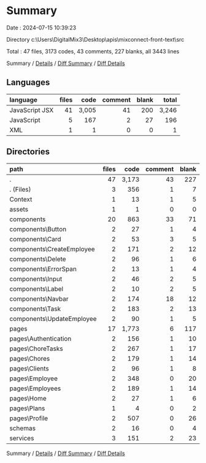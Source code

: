 # Summary

Date : 2024-07-15 10:39:23

Directory c:\\Users\\DigitalMix3\\Desktop\\apis\\mixconnect-front-text\\src

Total : 47 files,  3173 codes, 43 comments, 227 blanks, all 3443 lines

Summary / [Details](details.md) / [Diff Summary](diff.md) / [Diff Details](diff-details.md)

## Languages
| language | files | code | comment | blank | total |
| :--- | ---: | ---: | ---: | ---: | ---: |
| JavaScript JSX | 41 | 3,005 | 41 | 200 | 3,246 |
| JavaScript | 5 | 167 | 2 | 27 | 196 |
| XML | 1 | 1 | 0 | 0 | 1 |

## Directories
| path | files | code | comment | blank | total |
| :--- | ---: | ---: | ---: | ---: | ---: |
| . | 47 | 3,173 | 43 | 227 | 3,443 |
| . (Files) | 3 | 356 | 1 | 7 | 364 |
| Context | 1 | 13 | 1 | 5 | 19 |
| assets | 1 | 1 | 0 | 0 | 1 |
| components | 20 | 863 | 33 | 71 | 967 |
| components\\Button | 2 | 27 | 1 | 4 | 32 |
| components\\Card | 2 | 53 | 3 | 5 | 61 |
| components\\CreateEmployee | 2 | 171 | 2 | 12 | 185 |
| components\\Delete | 2 | 96 | 1 | 6 | 103 |
| components\\ErrorSpan | 2 | 13 | 1 | 4 | 18 |
| components\\Input | 2 | 46 | 2 | 5 | 53 |
| components\\Label | 2 | 10 | 2 | 5 | 17 |
| components\\Navbar | 2 | 174 | 18 | 12 | 204 |
| components\\Task | 2 | 183 | 2 | 13 | 198 |
| components\\UpdateEmployee | 2 | 90 | 1 | 5 | 96 |
| pages | 17 | 1,773 | 6 | 117 | 1,896 |
| pages\\Authentication | 2 | 156 | 1 | 10 | 167 |
| pages\\ChoreTasks | 2 | 267 | 1 | 17 | 285 |
| pages\\Chores | 2 | 179 | 1 | 14 | 194 |
| pages\\Clients | 2 | 96 | 1 | 8 | 105 |
| pages\\Employee | 2 | 348 | 0 | 20 | 368 |
| pages\\Employees | 2 | 189 | 1 | 14 | 204 |
| pages\\Home | 2 | 27 | 1 | 6 | 34 |
| pages\\Plans | 1 | 4 | 0 | 2 | 6 |
| pages\\Profile | 2 | 507 | 0 | 26 | 533 |
| schemas | 2 | 16 | 0 | 4 | 20 |
| services | 3 | 151 | 2 | 23 | 176 |

Summary / [Details](details.md) / [Diff Summary](diff.md) / [Diff Details](diff-details.md)